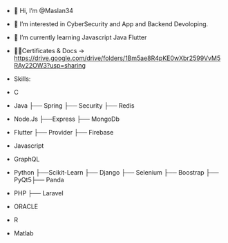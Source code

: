 - 👋 Hi, I’m @Maslan34
- 👀 I’m interested in CyberSecurity and App and Backend Devoloping.
- 🌱 I’m currently learning Javascript Java Flutter
- 👨‍💻Certificates & Docs -> https://drive.google.com/drive/folders/1Bm5ae8R4pKE0wXbr2599VvM5RAy22OW3?usp=sharing

- Skills:
- C
- Java ├── Spring ├── Security ├── Redis
- Node.Js ├──Express ├── MongoDb
- Flutter  ├── Provider ├── Firebase
- Javascript
- GraphQL
- Python ├──Scikit-Learn ├── Django ├── Selenium ├── Boostrap ├── PyQt5├── Panda
- PHP ├── Laravel
- ORACLE
- R
- Matlab



<!---
Maslan34/Maslan34 is a ✨ special ✨ repository because its `README.md` (this file) appears on your GitHub profile.
You can click the Preview link to take a look at your changes.
--->
